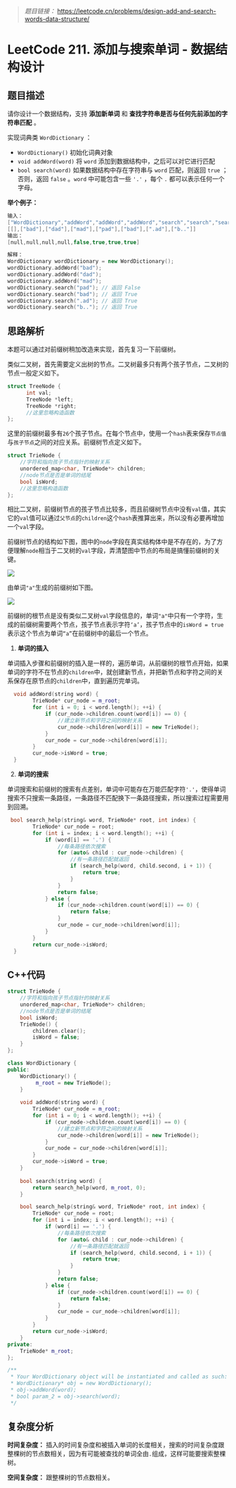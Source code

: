 > *题目链接：* https://leetcode.cn/problems/design-add-and-search-words-data-structure/

# LeetCode 211. 添加与搜索单词 - 数据结构设计

## 题目描述

请你设计一个数据结构，支持 **添加新单词** 和 **查找字符串是否与任何先前添加的字符串匹配** 。

实现词典类 `WordDictionary` ：

* `WordDictionary()` 初始化词典对象
* `void addWord(word)` 将 `word` 添加到数据结构中，之后可以对它进行匹配
* `bool search(word)` 如果数据结构中存在字符串与 `word` 匹配，则返回 `true` ；否则，返回  `false` 。`word` 中可能包含一些 `'.'` ，每个 `.` 都可以表示任何一个字母。

**举个例子：**

```cpp
输入：
["WordDictionary","addWord","addWord","addWord","search","search","search","search"]
[[],["bad"],["dad"],["mad"],["pad"],["bad"],[".ad"],["b.."]]
输出：
[null,null,null,null,false,true,true,true]

解释：
WordDictionary wordDictionary = new WordDictionary();
wordDictionary.addWord("bad");
wordDictionary.addWord("dad");
wordDictionary.addWord("mad");
wordDictionary.search("pad"); // 返回 False
wordDictionary.search("bad"); // 返回 True
wordDictionary.search(".ad"); // 返回 True
wordDictionary.search("b.."); // 返回 True
```
## 思路解析

本题可以通过对前缀树稍加改造来实现，首先复习一下前缀树。

类似二叉树，首先需要定义出树的节点。二叉树最多只有两个孩子节点，二叉树的节点一般定义如下。

```cpp
struct TreeNode {
      int val;
      TreeNode *left;
      TreeNode *right;
      //这里忽略构造函数
};
```

这里的前缀树最多有`26`个孩子节点。在每个节点中，使用一个`hash`表来保存`节点值`与`孩子节点`之间的对应关系。前缀树节点定义如下。

```cpp
struct TrieNode {
    //字符和指向孩子节点指针的映射关系
    unordered_map<char, TrieNode*> children;
    //node节点是否是单词的结尾
    bool isWord;
    //这里忽略构造函数
};
```

相比二叉树，前缀树节点的孩子节点比较多，而且前缀树节点中没有`val`值，其实它的`val`值可以通过`父节点`的`children`这个`hash`表推算出来，所以没有必要再增加一个`val`字段。

前缀树节点的结构如下图，图中的`node`字段在真实结构体中是不存在的，为了方便理解`node`相当于二叉树的`val`字段，弄清楚图中节点的布局是搞懂前缀树的关键。

![](https://gitee.com/ldtech007/picture/raw/master/pic/lc-0211-01.png)

由单词`"a"`生成的前缀树如下图。

![](https://gitee.com/ldtech007/picture/raw/master/pic/lc-0211-02.png)

前缀树的根节点是没有类似二叉树`val`字段信息的，单词`"a"`中只有一个字符，生成的前缀树需要两个节点，孩子节点表示字符`‘a’`，孩子节点中的`isWord = true`表示这个节点为单词`“a”`在前缀树中的最后一个节点。

1. **单词的插入**

单词插入步骤和前缀树的插入是一样的，遍历单词，从前缀树的根节点开始，如果单词的字符不在节点的`children`中，就创建新节点，并把新节点和字符之间的关系保存在原节点的`children`中，直到遍历完单词。

```cpp
  void addWord(string word) {
        TrieNode* cur_node = m_root;
        for (int i = 0; i < word.length(); ++i) {
            if (cur_node->children.count(word[i]) == 0) {
                //建立新节点和字符之间的映射关系
                cur_node->children[word[i]] = new TrieNode();
            }
            cur_node = cur_node->children[word[i]];
        }
        cur_node->isWord = true;
  }
```

2. **单词的搜索**

单词搜索和前缀树的搜索有点差别，单词中可能存在万能匹配字符`'.'`，使得单词搜索不只搜索一条路径，一条路径不匹配换下一条路径搜索，所以搜索过程需要用到回溯。

```cpp
 bool search_help(string& word, TrieNode* root, int index) {
        TrieNode* cur_node = root;
        for (int i = index; i < word.length(); ++i) {
            if (word[i] == '.') {
                //每条路径依次搜索
                for (auto& child : cur_node->children) {
                    //有一条路径匹配就返回
                    if (search_help(word, child.second, i + 1)) {
                        return true;
                    }
                }
                return false;    
            } else {
                if (cur_node->children.count(word[i]) == 0) {
                    return false;
                }   
                cur_node = cur_node->children[word[i]];
            }
        }
        return cur_node->isWord;
  }
```

## C++代码

```cpp
struct TrieNode {
    //字符和指向孩子节点指针的映射关系
    unordered_map<char, TrieNode*> children;
    //node节点是否是单词的结尾
    bool isWord;
    TrieNode() {
        children.clear();
        isWord = false;
    }
};

class WordDictionary {
public:
    WordDictionary() {
         m_root = new TrieNode();
    }
    
    void addWord(string word) {
        TrieNode* cur_node = m_root;
        for (int i = 0; i < word.length(); ++i) {
            if (cur_node->children.count(word[i]) == 0) {
                //建立新节点和字符之间的映射关系
                cur_node->children[word[i]] = new TrieNode();
            }
            cur_node = cur_node->children[word[i]];
        }
        cur_node->isWord = true;
    }
    
    bool search(string word) {
        return search_help(word, m_root, 0);
    }

    bool search_help(string& word, TrieNode* root, int index) {
        TrieNode* cur_node = root;
        for (int i = index; i < word.length(); ++i) {
            if (word[i] == '.') {
                //每条路径依次搜索
                for (auto& child : cur_node->children) {
                    //有一条路径匹配就返回
                    if (search_help(word, child.second, i + 1)) {
                        return true;
                    }
                }
                return false;    
            } else {
                if (cur_node->children.count(word[i]) == 0) {
                    return false;
                }   
                cur_node = cur_node->children[word[i]];
            }
        }
        return cur_node->isWord;
    }
private:
    TrieNode* m_root;
};

/**
 * Your WordDictionary object will be instantiated and called as such:
 * WordDictionary* obj = new WordDictionary();
 * obj->addWord(word);
 * bool param_2 = obj->search(word);
 */
```

## 复杂度分析

**时间复杂度：** 插入的时间复杂度和被插入单词的长度相关，搜索的时间复杂度跟整棵树的节点数相关，因为有可能被查找的单词全由`.`组成，这样可能要搜索整棵树。

**空间复杂度：** 跟整棵树的节点数相关。

